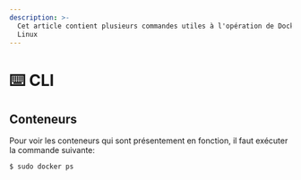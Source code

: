 ```yaml
---
description: >-
  Cet article contient plusieurs commandes utiles à l'opération de Docker sur
  Linux
---
```


# ⌨️  CLI

## Conteneurs

Pour voir les conteneurs qui sont présentement en fonction, il faut exécuter la commande suivante:

```
$ sudo docker ps
```

